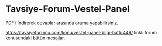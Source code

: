 # Tavsiye-Forum-Vestel-Panel


PDF i İndirerek cevaplar arasında arama yapabilirsiniz.







https://tavsiyeforumu.com/konu/vestel-panel-bilgi-hatti.449/ linkli forum konusundaki bütün mesajlar.
